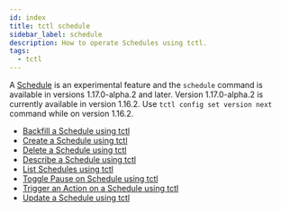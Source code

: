 ```yaml
---
id: index
title: tctl schedule
sidebar_label: schedule
description: How to operate Schedules using tctl.
tags:
  - tctl
---
```


A [Schedule](/concepts/what-is-a-schedule) is an experimental feature and the `schedule` command is available in versions 1.17.0-alpha.2 and later.
Version 1.17.0-alpha.2 is currently available in version 1.16.2.
Use `tctl config set version next` command while on version 1.16.2.

- [Backfill a Schedule using tctl](/tctl-v1/schedule/backfill)
- [Create a Schedule using tctl](/tctl-v1/schedule/create)
- [Delete a Schedule using tctl](/tctl-v1/schedule/delete)
- [Describe a Schedule using tctl](/tctl-v1/schedule/describe)
- [List Schedules using tctl](/tctl-v1/schedule/list)
- [Toggle Pause on Schedule using tctl](/tctl-v1/schedule/toggle)
- [Trigger an Action on a Schedule using tctl](/tctl-v1/schedule/trigger)
- [Update a Schedule using tctl](/tctl-v1/schedule/update)
